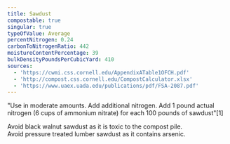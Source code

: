 ```yaml
---
title: Sawdust
compostable: true
singular: true
typeOfValue: Average
percentNitrogen: 0.24
carbonToNitrogenRatio: 442
moistureContentPercentage: 39
bulkDensityPoundsPerCubicYard: 410
sources:
  - 'https://cwmi.css.cornell.edu/AppendixATable1OFCH.pdf'
  - 'http://compost.css.cornell.edu/CompostCalculator.xlsx'
  - 'https://www.uaex.uada.edu/publications/pdf/FSA-2087.pdf'
---
```


"Use in moderate amounts. Add additional nitrogen. Add 1 pound actual nitrogen (6 cups of ammonium nitrate) for each 100 pounds of sawdust"\[1]

Avoid black walnut sawdust as it is toxic to the compost pile. \
Avoid pressure treated lumber sawdust as it contains arsenic.

